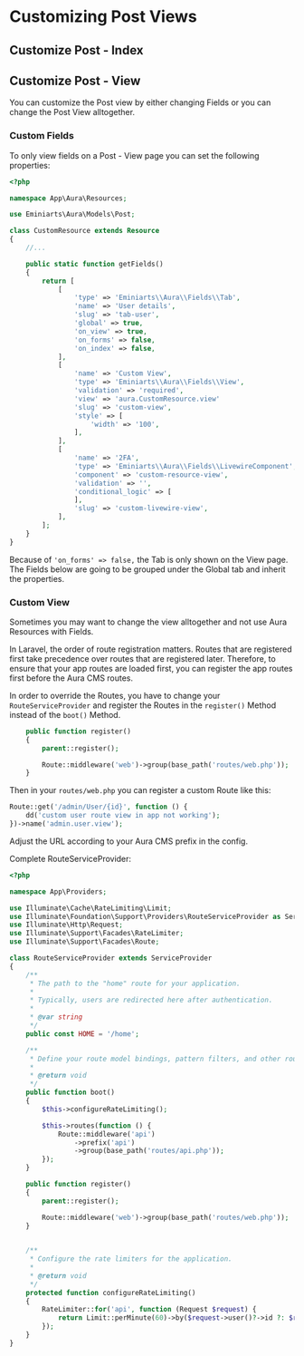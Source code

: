 # Customizing Post Views

## Customize Post - Index

## Customize Post - View

You can customize the Post view by either changing Fields or you can change the Post View alltogether.

### Custom Fields

To only view fields on a Post - View page you can set the following properties:

```php
<?php

namespace App\Aura\Resources;

use Eminiarts\Aura\Models\Post;

class CustomResource extends Resource
{
    //...

    public static function getFields()
    {
        return [
            [
                'type' => 'Eminiarts\\Aura\\Fields\\Tab',
                'name' => 'User details',
                'slug' => 'tab-user',
                'global' => true,
                'on_view' => true,
                'on_forms' => false,
                'on_index' => false,
            ],
            [
                'name' => 'Custom View',
                'type' => 'Eminiarts\\Aura\\Fields\\View',
                'validation' => 'required',
                'view' => 'aura.CustomResource.view'
                'slug' => 'custom-view',
                'style' => [
                    'width' => '100',
                ],
            ],
            [
                'name' => '2FA',
                'type' => 'Eminiarts\\Aura\\Fields\\LivewireComponent',
                'component' => 'custom-resource-view',
                'validation' => '',
                'conditional_logic' => [
                ],
                'slug' => 'custom-livewire-view',
            ],
        ];
    }
}

```

Because of `'on_forms' => false,` the Tab is only shown on the View page. The Fields below are going to be grouped under the Global tab and inherit the properties.

### Custom View

Sometimes you may want to change the view alltogether and not use Aura Resources with Fields. 

In Laravel, the order of route registration matters. Routes that are registered first take precedence over routes that are registered later. Therefore, to ensure that your app routes are loaded first, you can register the app routes first before the Aura CMS routes.

In order to override the Routes, you have to change your `RouteServiceProvider` and register the Routes in the `register()` Method instead of the `boot()` Method.

```php
    public function register()
    {
        parent::register();

        Route::middleware('web')->group(base_path('routes/web.php'));
    }
```

Then in your `routes/web.php` you can register a custom Route like this:

```php
Route::get('/admin/User/{id}', function () {
    dd('custom user route view in app not working');
})->name('admin.user.view');
```

Adjust the URL according to your Aura CMS prefix in the config.


Complete RouteServiceProvider:

```php
<?php

namespace App\Providers;

use Illuminate\Cache\RateLimiting\Limit;
use Illuminate\Foundation\Support\Providers\RouteServiceProvider as ServiceProvider;
use Illuminate\Http\Request;
use Illuminate\Support\Facades\RateLimiter;
use Illuminate\Support\Facades\Route;

class RouteServiceProvider extends ServiceProvider
{
    /**
     * The path to the "home" route for your application.
     *
     * Typically, users are redirected here after authentication.
     *
     * @var string
     */
    public const HOME = '/home';

    /**
     * Define your route model bindings, pattern filters, and other route configuration.
     *
     * @return void
     */
    public function boot()
    {
        $this->configureRateLimiting();

        $this->routes(function () {
            Route::middleware('api')
                ->prefix('api')
                ->group(base_path('routes/api.php'));
        });
    }

    public function register()
    {
        parent::register();

        Route::middleware('web')->group(base_path('routes/web.php'));
    }
    

    /**
     * Configure the rate limiters for the application.
     *
     * @return void
     */
    protected function configureRateLimiting()
    {
        RateLimiter::for('api', function (Request $request) {
            return Limit::perMinute(60)->by($request->user()?->id ?: $request->ip());
        });
    }
}
```
